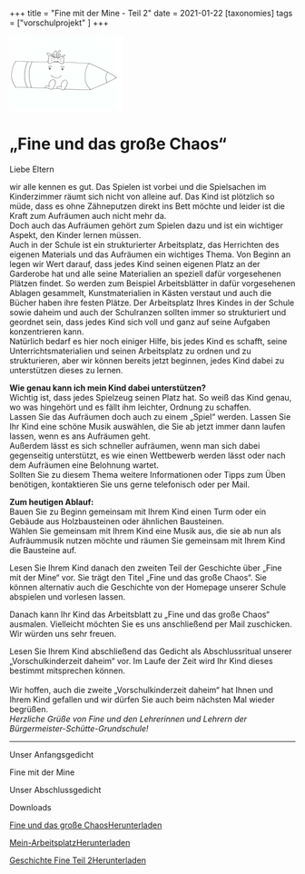+++
title = "Fine mit der Mine - Teil 2"
date = 2021-01-22
[taxonomies]
tags = ["vorschulprojekt" ]
+++

![](images/Ausmalbild-Fine-mit-der-Mine-e1613730536416.png)

# **„Fine und das große Chaos“**

Liebe Eltern

wir alle kennen es gut. Das Spielen ist vorbei und die Spielsachen im Kinderzimmer räumt sich nicht von alleine auf. Das Kind ist plötzlich so müde, dass es ohne Zähneputzen direkt ins Bett möchte und leider ist die Kraft zum Aufräumen auch nicht mehr da.  
Doch auch das Aufräumen gehört zum Spielen dazu und ist ein wichtiger Aspekt, den Kinder lernen müssen.  
Auch in der Schule ist ein strukturierter Arbeitsplatz, das Herrichten des eigenen Materials und das Aufräumen ein wichtiges Thema. Von Beginn an legen wir Wert darauf, dass jedes Kind seinen eigenen Platz an der Garderobe hat und alle seine Materialien an speziell dafür vorgesehenen Plätzen findet. So werden zum Beispiel Arbeitsblätter in dafür vorgesehenen Ablagen gesammelt, Kunstmaterialien in Kästen verstaut und auch die Bücher haben ihre festen Plätze. Der Arbeitsplatz Ihres Kindes in der Schule sowie daheim und auch der Schulranzen sollten immer so strukturiert und geordnet sein, dass jedes Kind sich voll und ganz auf seine Aufgaben konzentrieren kann.  
Natürlich bedarf es hier noch einiger Hilfe, bis jedes Kind es schafft, seine Unterrichtsmaterialien und seinen Arbeitsplatz zu ordnen und zu strukturieren, aber wir können bereits jetzt beginnen, jedes Kind dabei zu unterstützen dieses zu lernen. 

**Wie genau kann ich mein Kind dabei unterstützen?**  
Wichtig ist, dass jedes Spielzeug seinen Platz hat. So weiß das Kind genau, wo was hingehört und es fällt ihm leichter, Ordnung zu schaffen.  
Lassen Sie das Aufräumen doch auch zu einem „Spiel“ werden. Lassen Sie Ihr Kind eine schöne Musik auswählen, die Sie ab jetzt immer dann laufen lassen, wenn es ans Aufräumen geht.  
Außerdem lässt es sich schneller aufräumen, wenn man sich dabei gegenseitig unterstützt, es wie einen Wettbewerb werden lässt oder nach dem Aufräumen eine Belohnung wartet.  
Sollten Sie zu diesem Thema weitere Informationen oder Tipps zum Üben benötigen, kontaktieren Sie uns gerne telefonisch oder per Mail.

**Zum heutigen Ablauf:**  
Bauen Sie zu Beginn gemeinsam mit Ihrem Kind einen Turm oder ein Gebäude aus Holzbausteinen oder ähnlichen Bausteinen.  
Wählen Sie gemeinsam mit Ihrem Kind eine Musik aus, die sie ab nun als Aufräummusik nutzen möchte und räumen Sie gemeinsam mit Ihrem Kind die Bausteine auf.  
  
Lesen Sie Ihrem Kind danach den zweiten Teil der Geschichte über „Fine mit der Mine“ vor. Sie trägt den Titel „Fine und das große Chaos“. Sie können alternativ auch die Geschichte von der Homepage unserer Schule abspielen und vorlesen lassen.  
  
Danach kann Ihr Kind das Arbeitsblatt zu „Fine und das große Chaos“ ausmalen. Vielleicht möchten Sie es uns anschließend per Mail zuschicken. Wir würden uns sehr freuen.  
  
Lesen Sie Ihrem Kind abschließend das Gedicht als Abschlussritual unserer „Vorschulkinderzeit daheim“ vor. Im Laufe der Zeit wird Ihr Kind dieses bestimmt mitsprechen können.  
   
Wir hoffen, auch die zweite „Vorschulkinderzeit daheim“ hat Ihnen und Ihrem Kind gefallen und wir dürfen Sie auch beim nächsten Mal wieder begrüßen.  
_Herzliche Grüße von Fine und den Lehrerinnen und Lehrern der Bürgermeister-Schütte-Grundschule!_

* * *

Unser Anfangsgedicht

Fine mit der Mine

Unser Abschlussgedicht

Downloads

[Fine und das große Chaos](https://volksschule-partenkirchen.de/wp-content/uploads/Fine-und-das-grosse-Chaos.pdf)[Herunterladen](https://volksschule-partenkirchen.de/wp-content/uploads/Fine-und-das-grosse-Chaos.pdf)

[Mein-Arbeitsplatz](https://volksschule-partenkirchen.de/wp-content/uploads/2021/02/Mein-Arbeitsplatz.pdf)[Herunterladen](https://volksschule-partenkirchen.de/wp-content/uploads/2021/02/Mein-Arbeitsplatz.pdf)

[Geschichte Fine Teil 2](https://volksschule-partenkirchen.de/wp-content/uploads/Geschichte-Fine-Teil-2.pdf)[Herunterladen](https://volksschule-partenkirchen.de/wp-content/uploads/Geschichte-Fine-Teil-2.pdf)
